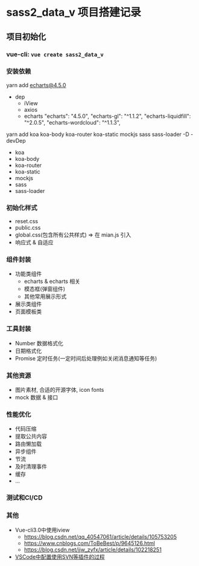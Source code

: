 # sass2_data_v 项目搭建记录

## 项目初始化

<!-- vue3 + vite + ts
- vite: `yarn create vite` -->

### vue-cli: `vue create sass2_data_v`

### 安装依赖
yarn add echarts@4.5.0
- dep
  - iView
  - axios
  - echarts
  "echarts": "4.5.0",
  "echarts-gl": "^1.1.2",
  "echarts-liquidfill": "^2.0.5",
  "echarts-wordcloud": "^1.1.3",
  <!-- - echarts-gl
  - echarts-liquidfill
  - echarts-wordcloud
  - d3
  - nprogress
  - moment
  - animate.css
  - socket.io
  - sockjs-client -->
yarn add koa koa-body koa-router koa-static mockjs sass sass-loader -D
-devDep
  - koa
  - koa-body
  - koa-router
  - koa-static
  - mockjs
  - sass
  - sass-loader


### 初始化样式

- reset.css
- public.css
- global.css(包含所有公共样式) => 在 mian.js 引入
- 响应式 & 自适应

### 组件封装

- 功能类组件
  - echarts & echarts 相关
  - 模态框(弹窗组件)
  - 其他常用展示形式
- 展示类组件
- 页面模板类

### 工具封装

- Number 数据格式化
- 日期格式化
- Promise 定时任务(一定时间后处理例如关闭消息通知等任务)

### 其他资源

- 图片素材, 合适的开源字体, icon fonts
- mock 数据 & 接口

### 性能优化

- 代码压缩
- 提取公共内容
- 路由懒加载
- 异步组件
- 节流
- 及时清理事件
- 缓存
- ...

### 测试和CI/CD

### 其他

- Vue-cli3.0中使用iview
  - https://blog.csdn.net/qq_40547061/article/details/105753205
  - https://www.cnblogs.com/ToBeBest/p/9645126.html
  - https://blog.csdn.net/jjw_zyfx/article/details/102218251
- [VSCode中配置使用SVN等插件的过程](https://www.limitcode.com/detail/5efca9031f96040fe0d064a0.html)

<!-- 技术考量
物料准备
性能考虑
测试和自动化构建

- 技术要点:
  - Vue3 + ts + echarts
  - webpack / vite
  - 响应式 & 自适应
  - jest
  - CI / CD
  - 面向对象
  - 设计模式
- 性能优化:
  - 路由懒加载
  - 异步组件
  - 将这些不用改变的数据通过Object.freeze方法冻结它，避免vue初始化的时候，做一些无用的操作(vue2)
  - 页面 resize 节流 => echarts resize
- 代码优化
  - 代码规范
  - 展现数据格式规范
  - 利用解构 `{$attrs,$route,$store,$listeners,$ref}`
- 项目物料:
  - reset styles
  - 图片素材, 合适的开源字体, icon fonts
  - 工具类封装
    - Number 数据格式化
    - 日期格式化
    - Promise 定时任务(一定时间后处理例如关闭消息通知等任务)
  - 功能类组件
    - echarts
    - 模态框(弹窗组件)
    - 其他常用展示形式
  - 展示类组件
  - 页面模板类
  - mock 数据 -->
